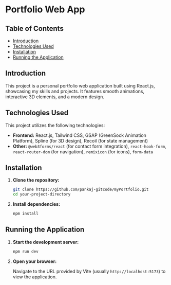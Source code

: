 # Portfolio Web App

## Table of Contents

- [Introduction](#introduction)
- [Technologies Used](#technologies-used)
- [Installation](#installation)
- [Running the Application](#running-the-application)



## Introduction

This project is a personal portfolio web application built using React.js, showcasing my skills and projects.  It features smooth animations, interactive 3D elements, and a modern design.

## Technologies Used

This project utilizes the following technologies:

*   **Frontend:** React.js, Tailwind CSS, GSAP (GreenSock Animation Platform), Spline (for 3D design), Recoil (for state management)
*   **Other:** `@web3forms/react` (for contact form integration), `react-hook-form`, `react-router-dom` (for navigation), `remixicon` (for icons), `form-data`

## Installation

1.  **Clone the repository:**

    ```bash
    git clone https://github.com/pankaj-gitcode/myPortfolio.git
    cd your-project-directory
    ```

2.  **Install dependencies:**

    ```bash
    npm install
    ```

## Running the Application

1.  **Start the development server:**

    ```bash
    npm run dev
    ```

2.  **Open your browser:**

    Navigate to the URL provided by Vite (usually `http://localhost:5173`) to view the application.

